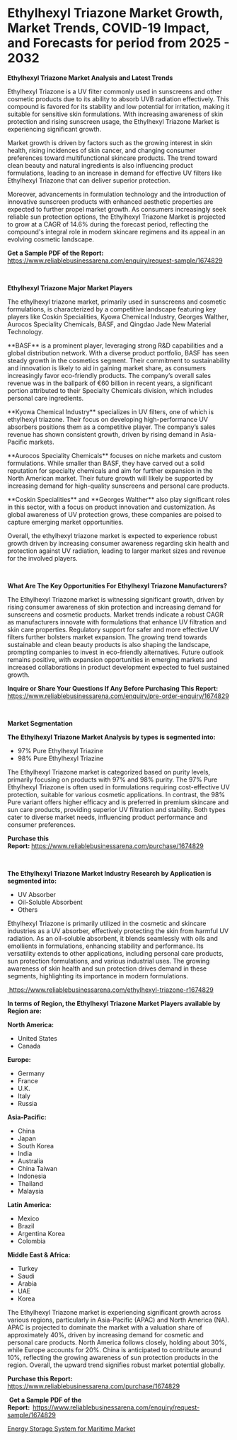 <p><h1>Ethylhexyl Triazone Market Growth, Market Trends, COVID-19 Impact, and Forecasts for period from 2025 - 2032</h1></p><p><strong>Ethylhexyl Triazone Market Analysis and Latest Trends</strong></p>
<p><p>Ethylhexyl Triazone is a UV filter commonly used in sunscreens and other cosmetic products due to its ability to absorb UVB radiation effectively. This compound is favored for its stability and low potential for irritation, making it suitable for sensitive skin formulations. With increasing awareness of skin protection and rising sunscreen usage, the Ethylhexyl Triazone Market is experiencing significant growth.</p><p>Market growth is driven by factors such as the growing interest in skin health, rising incidences of skin cancer, and changing consumer preferences toward multifunctional skincare products. The trend toward clean beauty and natural ingredients is also influencing product formulations, leading to an increase in demand for effective UV filters like Ethylhexyl Triazone that can deliver superior protection.</p><p>Moreover, advancements in formulation technology and the introduction of innovative sunscreen products with enhanced aesthetic properties are expected to further propel market growth. As consumers increasingly seek reliable sun protection options, the Ethylhexyl Triazone Market is projected to grow at a CAGR of 14.6% during the forecast period, reflecting the compound's integral role in modern skincare regimens and its appeal in an evolving cosmetic landscape.</p></p>
<p><strong>Get a Sample PDF of the Report:&nbsp;</strong> <a href="https://www.reliablebusinessarena.com/enquiry/request-sample/1674829?utm_campaign=2647&utm_medium=2&utm_source=Github&utm_content=ia&utm_term=25032025&utm_id=ethylhexyl-triazone">https://www.reliablebusinessarena.com/enquiry/request-sample/1674829</a></p>
<p>&nbsp;</p>
<p><strong>Ethylhexyl Triazone Major Market Players</strong></p>
<p><p>The ethylhexyl triazone market, primarily used in sunscreens and cosmetic formulations, is characterized by a competitive landscape featuring key players like Coskin Specialities, Kyowa Chemical Industry, Georges Walther, Aurocos Speciality Chemicals, BASF, and Qingdao Jade New Material Technology.</p><p>**BASF** is a prominent player, leveraging strong R&D capabilities and a global distribution network. With a diverse product portfolio, BASF has seen steady growth in the cosmetics segment. Their commitment to sustainability and innovation is likely to aid in gaining market share, as consumers increasingly favor eco-friendly products. The company’s overall sales revenue was in the ballpark of €60 billion in recent years, a significant portion attributed to their Specialty Chemicals division, which includes personal care ingredients.</p><p>**Kyowa Chemical Industry** specializes in UV filters, one of which is ethylhexyl triazone. Their focus on developing high-performance UV absorbers positions them as a competitive player. The company’s sales revenue has shown consistent growth, driven by rising demand in Asia-Pacific markets.</p><p>**Aurocos Speciality Chemicals** focuses on niche markets and custom formulations. While smaller than BASF, they have carved out a solid reputation for specialty chemicals and aim for further expansion in the North American market. Their future growth will likely be supported by increasing demand for high-quality sunscreens and personal care products.</p><p>**Coskin Specialities** and **Georges Walther** also play significant roles in this sector, with a focus on product innovation and customization. As global awareness of UV protection grows, these companies are poised to capture emerging market opportunities.</p><p>Overall, the ethylhexyl triazone market is expected to experience robust growth driven by increasing consumer awareness regarding skin health and protection against UV radiation, leading to larger market sizes and revenue for the involved players.</p></p>
<p>&nbsp;</p>
<p><strong>What Are The Key Opportunities For Ethylhexyl Triazone Manufacturers?</strong></p>
<p><p>The Ethylhexyl Triazone market is witnessing significant growth, driven by rising consumer awareness of skin protection and increasing demand for sunscreens and cosmetic products. Market trends indicate a robust CAGR as manufacturers innovate with formulations that enhance UV filtration and skin care properties. Regulatory support for safer and more effective UV filters further bolsters market expansion. The growing trend towards sustainable and clean beauty products is also shaping the landscape, prompting companies to invest in eco-friendly alternatives. Future outlook remains positive, with expansion opportunities in emerging markets and increased collaborations in product development expected to fuel sustained growth.</p></p>
<p><strong>Inquire or Share Your Questions If Any Before Purchasing This Report:</strong> <a href="https://www.reliablebusinessarena.com/enquiry/pre-order-enquiry/1674829?utm_campaign=2647&utm_medium=2&utm_source=Github&utm_content=ia&utm_term=25032025&utm_id=ethylhexyl-triazone">https://www.reliablebusinessarena.com/enquiry/pre-order-enquiry/1674829</a></p>
<p>&nbsp;</p>
<p><strong>Market Segmentation</strong></p>
<p><strong>The Ethylhexyl Triazone Market Analysis by types is segmented into:</strong></p>
<p><ul><li>97% Pure Ethylhexyl Triazine</li><li>98% Pure Ethylhexyl Triazine</li></ul></p>
<p><p>The Ethylhexyl Triazone market is categorized based on purity levels, primarily focusing on products with 97% and 98% purity. The 97% Pure Ethylhexyl Triazone is often used in formulations requiring cost-effective UV protection, suitable for various cosmetic applications. In contrast, the 98% Pure variant offers higher efficacy and is preferred in premium skincare and sun care products, providing superior UV filtration and stability. Both types cater to diverse market needs, influencing product performance and consumer preferences.</p></p>
<p><strong>Purchase this Report:&nbsp;</strong><a href="https://www.reliablebusinessarena.com/purchase/1674829?utm_campaign=2647&utm_medium=2&utm_source=Github&utm_content=ia&utm_term=25032025&utm_id=ethylhexyl-triazone">https://www.reliablebusinessarena.com/purchase/1674829</a></p>
<p>&nbsp;</p>
<p><strong>The Ethylhexyl Triazone Market Industry Research by Application is segmented into:</strong></p>
<p><ul><li>UV Absorber</li><li>Oil-Soluble Absorbent</li><li>Others</li></ul></p>
<p><p>Ethylhexyl Triazone is primarily utilized in the cosmetic and skincare industries as a UV absorber, effectively protecting the skin from harmful UV radiation. As an oil-soluble absorbent, it blends seamlessly with oils and emollients in formulations, enhancing stability and performance. Its versatility extends to other applications, including personal care products, sun protection formulations, and various industrial uses. The growing awareness of skin health and sun protection drives demand in these segments, highlighting its importance in modern formulations.</p></p>
<p><a href="https://www.reliablebusinessarena.com/ethylhexyl-triazone-r1674829?utm_campaign=2647&utm_medium=2&utm_source=Github&utm_content=ia&utm_term=25032025&utm_id=ethylhexyl-triazone">&nbsp;https://www.reliablebusinessarena.com/ethylhexyl-triazone-r1674829</a></p>
<p><strong>In terms of Region, the Ethylhexyl Triazone Market Players available by Region are:</strong></p>
<p>
    <p> <strong> North America: </strong>
        <ul>
            <li>United States</li>
            <li>Canada</li>
        </ul>
        </p> 
    <p> <strong> Europe: </strong>
        <ul>
            <li>Germany</li>
            <li>France</li>
            <li>U.K.</li>
            <li>Italy</li>
            <li>Russia</li>
        </ul>
        </p> 
    <p> <strong> Asia-Pacific: </strong>
        <ul>
            <li>China</li>
            <li>Japan</li>
            <li>South Korea</li>
            <li>India</li>
            <li>Australia</li>
            <li>China Taiwan</li>
            <li>Indonesia</li>
            <li>Thailand</li>
            <li>Malaysia</li>
        </ul>
        </p> 
    <p> <strong> Latin America: </strong>
        <ul>
            <li>Mexico</li>
            <li>Brazil</li>
            <li>Argentina Korea</li>
            <li>Colombia</li>
        </ul>
        </p> 
    <p> <strong> Middle East & Africa: </strong>
        <ul>
            <li>Turkey</li>
            <li>Saudi</li>
            <li>Arabia</li>
            <li>UAE</li>
            <li>Korea</li>
        </ul>
    </p>
    </p>
<p><p>The Ethylhexyl Triazone market is experiencing significant growth across various regions, particularly in Asia-Pacific (APAC) and North America (NA). APAC is projected to dominate the market with a valuation share of approximately 40%, driven by increasing demand for cosmetic and personal care products. North America follows closely, holding about 30%, while Europe accounts for 20%. China is anticipated to contribute around 10%, reflecting the growing awareness of sun protection products in the region. Overall, the upward trend signifies robust market potential globally.</p></p>
<p><strong>Purchase this Report: </strong><a href="https://www.reliablebusinessarena.com/purchase/1674829?utm_campaign=2647&utm_medium=2&utm_source=Github&utm_content=ia&utm_term=25032025&utm_id=ethylhexyl-triazone">https://www.reliablebusinessarena.com/purchase/1674829</a></p>
<p>&nbsp;<strong>Get a Sample PDF of the Report:&nbsp;&nbsp;</strong><a href="https://www.reliablebusinessarena.com/enquiry/request-sample/1674829?utm_campaign=2647&utm_medium=2&utm_source=Github&utm_content=ia&utm_term=25032025&utm_id=ethylhexyl-triazone">https://www.reliablebusinessarena.com/enquiry/request-sample/1674829</a></p>
<p><strong></strong></p>
<p><p><a href="https://github.com/curinbucan9/Market-Research-Report-List-1/blob/main/energy-storage-system-for-maritime-market.md?utm_campaign=2647&utm_medium=2&utm_source=Github&utm_content=ia&utm_term=25032025&utm_id=ethylhexyl-triazone">Energy Storage System for Maritime Market</a></p></p>
